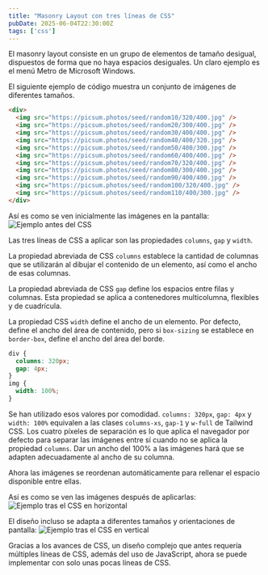 ```yaml
---
title: "Masonry Layout con tres líneas de CSS"
pubDate: 2025-06-04T22:30:00Z
tags: ['css']
---
```

El masonry layout consiste en un grupo de elementos de tamaño desigual, dispuestos de forma que no haya espacios desiguales. Un claro ejemplo es el menú Metro de Microsoft Windows.

El siguiente ejemplo de código muestra un conjunto de imágenes de diferentes tamaños.

```html
<div>
  <img src="https://picsum.photos/seed/random10/320/400.jpg" />
  <img src="https://picsum.photos/seed/random20/300/400.jpg" />
  <img src="https://picsum.photos/seed/random30/400/400.jpg" />
  <img src="https://picsum.photos/seed/random40/400/320.jpg" />
  <img src="https://picsum.photos/seed/random50/400/300.jpg" />
  <img src="https://picsum.photos/seed/random60/400/400.jpg" />
  <img src="https://picsum.photos/seed/random70/320/400.jpg" />
  <img src="https://picsum.photos/seed/random80/300/400.jpg" />
  <img src="https://picsum.photos/seed/random90/400/400.jpg" />
  <img src="https://picsum.photos/seed/random100/320/400.jpg" />
  <img src="https://picsum.photos/seed/random110/400/300.jpg" />
</div>
```

Así es como se ven inicialmente las imágenes en la pantalla:
![Ejemplo antes del CSS](/images/masonry_before.png)

Las tres líneas de CSS a aplicar son las propiedades `columns`, `gap` y `width`.

La propiedad abreviada de CSS `columns` establece la cantidad de columnas que se utilizarán al dibujar el contenido de un elemento, así como el ancho de esas columnas.

La propiedad abreviada de CSS `gap` define los espacios entre filas y columnas. Esta propiedad se aplica a contenedores multicolumna, flexibles y de cuadrícula.

La propiedad CSS `width` define el ancho de un elemento. Por defecto, define el ancho del área de contenido, pero si `box-sizing` se establece en `border-box`, define el ancho del área del borde.

```css
div {
  columns: 320px;
  gap: 4px;
}
img {
  width: 100%;
}
```

Se han utilizado esos valores por comodidad. `columns: 320px`, `gap: 4px` y `width: 100%` equivalen a las clases `columns-xs`, `gap-1` y `w-full` de Tailwind CSS. Los cuatro píxeles de separación es lo que aplica el navegador por defecto para separar las imágenes entre sí cuando no se aplica la propiedad `columns`. Dar un ancho del 100% a las imágenes hará que se adapten adecuadamente al ancho de su columna.

Ahora las imágenes se reordenan automáticamente para rellenar el espacio disponible entre ellas.

Así es como se ven las imágenes después de aplicarlas:
![Ejemplo tras el CSS en horizontal](/images/masonry_landscape.png)

El diseño incluso se adapta a diferentes tamaños y orientaciones de pantalla:
![Ejemplo tras el CSS en vertical](/images/masonry_portrait.png)

Gracias a los avances de CSS, un diseño complejo que antes requería múltiples líneas de CSS, además del uso de JavaScript, ahora se puede implementar con solo unas pocas líneas de CSS.
